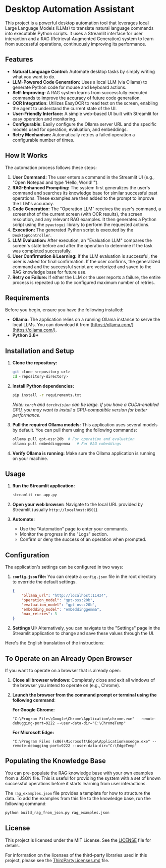 # Desktop Automation Assistant

This project is a powerful desktop automation tool that leverages local Large Language Models (LLMs) to translate natural language commands into executable Python scripts. It uses a Streamlit interface for user interaction and a RAG (Retrieval-Augmented Generation) system to learn from successful operations, continuously improving its performance.

## Features

- **Natural Language Control:** Automate desktop tasks by simply writing what you want to do.
- **LLM-Powered Code Generation:** Uses a local LLM (via Ollama) to generate Python code for mouse and keyboard actions.
- **Self-Improving:** A RAG system learns from successfully executed commands to improve the accuracy of future code generation.
- **OCR Integration:** Utilizes EasyOCR to read text on the screen, enabling the agent to understand the current state of the UI.
- **User-Friendly Interface:** A simple web-based UI built with Streamlit for easy operation and monitoring.
- **Configurable:** Easily configure the Ollama server URL and the specific models used for operation, evaluation, and embeddings.
- **Retry Mechanism:** Automatically retries a failed operation a configurable number of times.

## How It Works

The automation process follows these steps:
1.  **User Command:** The user enters a command in the Streamlit UI (e.g., "Open Notepad and type 'Hello, World!'").
2.  **RAG-Enhanced Prompting:** The system first generalizes the user's command and searches its knowledge base for similar successful past operations. These examples are then added to the prompt to improve the LLM's accuracy.
3.  **Code Generation:** The "Operation LLM" receives the user's command, a screenshot of the current screen (with OCR results), the screen resolution, and any relevant RAG examples. It then generates a Python script using the `pyautogui` library to perform the requested actions.
4.  **Execution:** The generated Python script is executed by the `DesktopController`.
5.  **LLM Evaluation:** After execution, an "Evaluation LLM" compares the screen's state before and after the operation to determine if the task was completed successfully.
6.  **User Confirmation & Learning:** If the LLM evaluation is successful, the user is asked for final confirmation. If the user confirms, the generalized command and the successful script are vectorized and saved to the RAG knowledge base for future use.
7.  **Retry on Failure:** If either the LLM or the user reports a failure, the entire process is repeated up to the configured maximum number of retries.

## Requirements

Before you begin, ensure you have the following installed:

- **Ollama:** The application relies on a running Ollama instance to serve the local LLMs. You can download it from [https://ollama.com/](https://ollama.com/).
- **Python 3.8+**

## Installation and Setup

1.  **Clone the repository:**
    ```bash
    git clone <repository-url>
    cd <repository-directory>
    ```

2.  **Install Python dependencies:**
    ```bash
    pip install -r requirements.txt
    ```
    *Note: `torch` and `torchvision` can be large. If you have a CUDA-enabled GPU, you may want to install a GPU-compatible version for better performance.*

3.  **Pull the required Ollama models:**
    This application uses several models by default. You can pull them using the following commands:
    ```bash
    ollama pull gpt-oss:20b  # For operation and evaluation
    ollama pull embeddinggemma   # For RAG embeddings
    ```

4.  **Verify Ollama is running:**
    Make sure the Ollama application is running on your machine.

## Usage

1.  **Run the Streamlit application:**
    ```bash
    streamlit run app.py
    ```

2.  **Open your web browser:**
    Navigate to the local URL provided by Streamlit (usually `http://localhost:8501`).

3.  **Automate:**
    - Use the "Automation" page to enter your commands.
    - Monitor the progress in the "Logs" section.
    - Confirm or deny the success of an operation when prompted.

## Configuration

The application's settings can be configured in two ways:

1.  **`config.json` file:**
    You can create a `config.json` file in the root directory to override the default settings.
    ```json
    {
        "ollama_url": "http://localhost:11434",
        "operation_model": "gpt-oss:20b",
        "evaluation_model": "gpt-oss:20b",
        "embedding_model": "embeddinggemma",
        "max_retries": 3
    }
    ```

2.  **Settings UI:**
    Alternatively, you can navigate to the "Settings" page in the Streamlit application to change and save these values through the UI.

Here's the English translation of the instructions:

## To Operate on an Already Open Browser

If you want to operate on a browser that is already open:

1.  **Close all browser windows**: Completely close and exit all windows of the browser you intend to operate on (e.g., Chrome).

2.  **Launch the browser from the command prompt or terminal using the following command**:

    **For Google Chrome:**

    ```
    "C:\Program Files\Google\Chrome\Application\chrome.exe" --remote-debugging-port=9222 --user-data-dir="C:\ChromeTemp"
    ```

    **For Microsoft Edge:**

    ```
    "C:\Program Files (x86)\Microsoft\Edge\Application\msedge.exe" --remote-debugging-port=9222 --user-data-dir="C:\EdgeTemp"
    ```

## Populating the Knowledge Base

You can pre-populate the RAG knowledge base with your own examples from a JSON file. This is useful for providing the system with a set of known successful operations before it starts learning from user interactions.

The `rag_examples.json` file provides a template for how to structure the data. To add the examples from this file to the knowledge base, run the following command:

```bash
python build_rag_from_json.py rag_examples.json
```

## License

This project is licensed under the MIT License. See the [LICENSE](LICENSE) file for details.

For information on the licenses of the third-party libraries used in this project, please see the [ThirdPartyLicenses.md](ThirdPartyLicenses.md) file.
